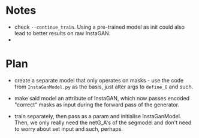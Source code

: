 # Notes 
- check `--continue_train`. Using a pre-trained model as init could also lead to better results on raw InstaGAN. 
- 

# Plan 
- create a separate model that only operates on masks - use the code from `InstaGanModel.py` as the basis, just alter args to `define_G` and such. 
- make said model an attribute of InstaGAN, which now passes encoded "correct" masks as input during the forward pass of the generator. 

- train separately, then pass as a param and initialise InstaGanModel. Then, we only really need the netG_A's of the segmodel and don't need to worry about set input and such, perhaps. 

